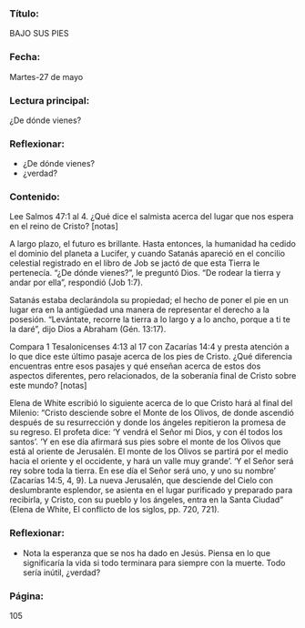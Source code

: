 ### Título:

BAJO SUS PIES

### Fecha:

Martes-27 de mayo

### Lectura principal:

¿De dónde vienes?

### Reflexionar:

- ¿De dónde vienes?
- ¿verdad?

### Contenido:

Lee Salmos 47:1 al 4. ¿Qué dice el salmista acerca del lugar que nos espera
en el reino de Cristo? [notas]

A largo plazo, el futuro es brillante. Hasta entonces, la humanidad ha
cedido el dominio del planeta a Lucifer, y cuando Satanás apareció en el
concilio celestial registrado en el libro de Job se jactó de que esta Tierra le
pertenecía. “¿De dónde vienes?”, le preguntó Dios. “De rodear la tierra y andar
por ella”, respondió (Job 1:7).

Satanás estaba declarándola su propiedad; el hecho de poner el pie en un
lugar era en la antigüedad una manera de representar el derecho a la posesión.
“Levántate, recorre la tierra a lo largo y a lo ancho, porque a ti te la daré”, dijo
Dios a Abraham (Gén. 13:17).

Compara 1 Tesalonicenses 4:13 al 17 con Zacarías 14:4 y presta atención
a lo que dice este último pasaje acerca de los pies de Cristo. ¿Qué diferencia
encuentras entre esos pasajes y qué enseñan acerca de estos dos aspectos
diferentes, pero relacionados, de la soberanía final de Cristo sobre este
mundo? [notas]

Elena de White escribió lo siguiente acerca de lo que Cristo hará al final
del Milenio: “Cristo desciende sobre el Monte de los Olivos, de donde ascendió
después de su resurrección y donde los ángeles repitieron la promesa de su
regreso. El profeta dice: ‘Y vendrá el Señor mi Dios, y con él todos los santos’.
‘Y en ese día afirmará sus pies sobre el monte de los Olivos que está al oriente
de Jerusalén. El monte de los Olivos se partirá por el medio hacia el oriente y el
occidente, y hará un valle muy grande’. ‘Y el Señor será rey sobre toda la tierra.
En ese día el Señor será uno, y uno su nombre’ (Zacarías 14:5, 4, 9). La nueva
Jerusalén, que desciende del Cielo con deslumbrante esplendor, se asienta en el
lugar purificado y preparado para recibirla, y Cristo, con su pueblo y los ángeles,
entra en la Santa Ciudad” (Elena de White, El conflicto de los siglos, pp. 720, 721).

### Reflexionar:

- Nota la esperanza que se nos ha dado en Jesús. Piensa en lo que significaría la
  vida si todo terminara para siempre con la muerte. Todo sería inútil, ¿verdad?

### Página:

105
